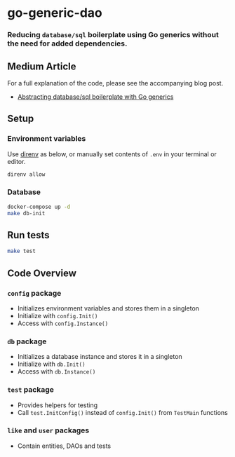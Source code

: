 # go-generic-dao

### Reducing `database/sql` boilerplate using Go generics without the need for added dependencies. 

## Medium Article

For a full explanation of the code, please see the accompanying blog post.

- [Abstracting database/sql boilerplate with Go generics](https://medium.com/eureka-engineering/abstracting-database-sql-boilerplate-with-go-generics-1471d969beed)

## Setup

### Environment variables 

Use [direnv](https://direnv.net/) as below, 
or manually set contents of `.env` in your terminal or editor. 

```bash
direnv allow
```

### Database 

```bash
docker-compose up -d
make db-init
```

## Run tests

```bash
make test
```

## Code Overview

### `config` package

* Initializes environment variables and stores them in a singleton
* Initialize with `config.Init()`
* Access with `config.Instance()`

### `db` package

* Initializes a database instance and stores it in a singleton
* Initialize with `db.Init()`
* Access with `db.Instance()`

### `test` package

* Provides helpers for testing
* Call `test.InitConfig()` instead of `config.Init()` from `TestMain` functions

### `like` and `user` packages

* Contain entities, DAOs and tests

